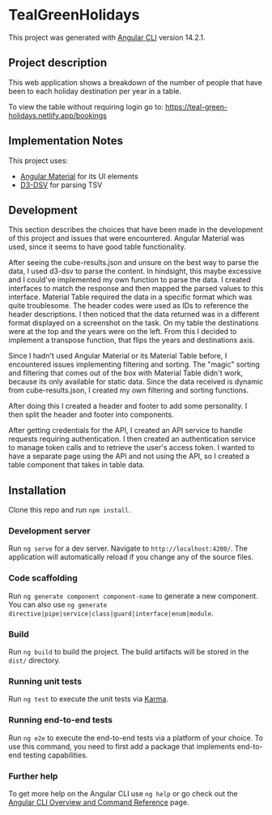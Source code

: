 # TealGreenHolidays

This project was generated with [Angular CLI](https://github.com/angular/angular-cli) version 14.2.1.

## Project description

This web application shows  a breakdown of the number of people that have been to each holiday destination per year in a table.

To view the table without requiring login go to:
https://teal-green-holidays.netlify.app/bookings


## Implementation Notes

This project uses:
- [Angular Material](https://material.angular.io/) for its UI elements
- [D3-DSV](https://github.com/d3/d3-dsv) for parsing TSV

## Development

This section describes the choices that have been made in the development of this project and issues that were encountered.
Angular Material was used, since it seems to have good table functionality.

After seeing the cube-results.json and unsure on the best way to parse the data, I used d3-dsv to parse the content.
In hindsight, this maybe excessive and I could've implemented my own function to parse the data.
I created interfaces to match the response and then mapped the parsed values to this interface.
Material Table required the data in a specific format which was quite troublesome.
The header codes were used as IDs to reference the header descriptions.
I then noticed that the data returned was in a different format displayed on a screenshot on the task.
On my table the destinations were at the top and the years were on the left.
From this I decided to implement a transpose function, that flips the years and destinations axis.

Since I hadn't used Angular Material or its Material Table before, I encountered issues implementing filtering and sorting.
The "magic" sorting and filtering that comes out of the box with Material Table didn't work, because its only available for static data.
Since the data received is dynamic from cube-results.json, I created my own filtering and sorting functions.

After doing this I created a header and footer to add some personality.
I then split the header and footer into components.

After getting credentials for the API, I created an API service to handle requests requiring authentication.
I then created an authentication service to manage token calls and to retrieve the user's access token.
I wanted to have a separate page using the API and not using the API, so I created a table component that takes in table data.

## Installation

Clone this repo and run  `npm install`.

### Development server

Run `ng serve` for a dev server. Navigate to `http://localhost:4200/`. The application will automatically reload if you change any of the source files.

### Code scaffolding

Run `ng generate component component-name` to generate a new component. You can also use `ng generate directive|pipe|service|class|guard|interface|enum|module`.

### Build

Run `ng build` to build the project. The build artifacts will be stored in the `dist/` directory.

### Running unit tests

Run `ng test` to execute the unit tests via [Karma](https://karma-runner.github.io).

### Running end-to-end tests

Run `ng e2e` to execute the end-to-end tests via a platform of your choice. To use this command, you need to first add a package that implements end-to-end testing capabilities.

### Further help

To get more help on the Angular CLI use `ng help` or go check out the [Angular CLI Overview and Command Reference](https://angular.io/cli) page.
